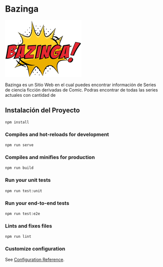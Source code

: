 # Bazinga

![](/src/assets/img/bazinga.png)

Bazinga es un Sitio Web en el cual puedes encontrar información de Series de ciencia ficción derivadas de Comic. Podras encontrar de todas las series actuales con cantidad de
















## Instalación del Proyecto
```
npm install
```

### Compiles and hot-reloads for development
```
npm run serve
```

### Compiles and minifies for production
```
npm run build
```

### Run your unit tests
```
npm run test:unit
```

### Run your end-to-end tests
```
npm run test:e2e
```

### Lints and fixes files
```
npm run lint
```

### Customize configuration
See [Configuration Reference](https://cli.vuejs.org/config/).
